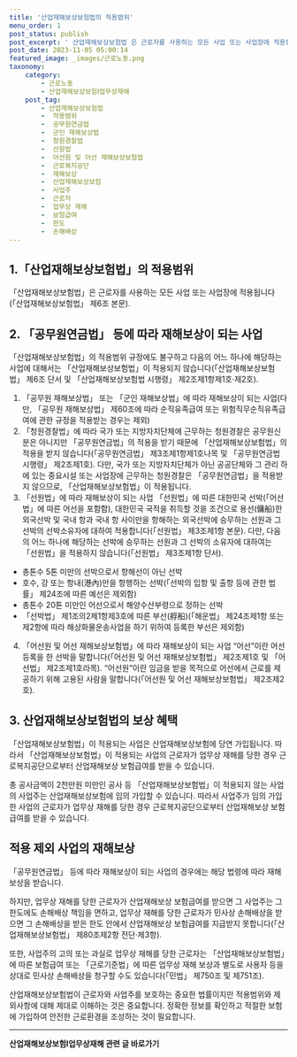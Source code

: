 ```yaml
---
title: '산업재해보상보험법의 적용범위'
menu_order: 1
post_status: publish
post_excerpt: ' 산업재해보상보험법 은 근로자를 사용하는 모든 사업 또는 사업장에 적용됩니다  산업재해보상보험법  제6조 본문 .'
post_date: 2023-11-05 05:00:14
featured_image: _images/근로노동.png
taxonomy:
    category:
        - 근로노동
        - 산업재해보상보험Ⅰ업무상재해
    post_tag:
        - 산업재해보상보험법
        -  적용범위
        -  공무원연금법
        -  군인 재해보상법
        -  청원경찰법
        -  선원법
        -  어선원 및 어선 재해보상보험법
        -  근로복지공단
        -  재해보상
        -  산업재해보상보험
        -  사업주
        -  근로자
        -  업무상 재해
        -  보험급여
        -  한도
        -  손해배상
---
```



## 1.「산업재해보상보험법」의 적용범위
「산업재해보상보험법」은 근로자를 사용하는 모든 사업 또는 사업장에 적용됩니다(「산업재해보상보험법」 제6조 본문).

## 2. 「공무원연금법」 등에 따라 재해보상이 되는 사업
「산업재해보상보험법」의 적용범위 규정에도 불구하고 다음의 어느 하나에 해당하는 사업에 대해서는 「산업재해보상보험법」이 적용되지 않습니다(「산업재해보상보험법」 제6조 단서 및 「산업재해보상보험법 시행령」 제2조제1항제1호·제2호).

1. 「공무원 재해보상법」 또는 「군인 재해보상법」에 따라 재해보상이 되는 사업(다만, 「공무원 재해보상법」 제60조에 따라 순직유족급여 또는 위험직무순직유족급여에 관한 규정을 적용받는 경우는 제외)
2. 「청원경찰법」에 따라 국가 또는 지방자치단체에 근무하는 청원경찰은 공무원신분은 아니지만 「공무원연금법」의 적용을 받기 때문에 「산업재해보상보험법」의 적용을 받지 않습니다(「공무원연금법」 제3조제1항제1호나목 및 「공무원연금법 시행령」 제2조제1호).
다만, 국가 또는 지방자치단체가 아닌 공공단체와 그 관리 하에 있는 중요시설 또는 사업장에 근무하는 청원경찰은 「공무원연금법」을 적용받지 않으므로, 「산업재해보상보험법」이 적용됩니다.
3. 「선원법」에 따라 재해보상이 되는 사업
「선원법」에 따른 대한민국 선박(「어선법」에 따른 어선을 포함함), 대한민국 국적을 취득할 것을 조건으로 용선(傭船)한 외국선박 및 국내 항과 국내 항 사이만을 항해하는 외국선박에 승무하는 선원과 그 선박의 선박소유자에 대하여 적용합니다(「선원법」 제3조제1항 본문).
다만, 다음의 어느 하나에 해당하는 선박에 승무하는 선원과 그 선박의 소유자에 대하여는 「선원법」을 적용하지 않습니다(「선원법」 제3조제1항 단서).
 - 총톤수 5톤 미만의 선박으로서 항해선이 아닌 선박
 - 호수, 강 또는 항내(港內)만을 항행하는 선박(「선박의 입항 및 출항 등에 관한 법률」 제24조에 따른 예선은 제외함)
 - 총톤수 20톤 미만인 어선으로서 해양수산부령으로 정하는 선박
 - 「선박법」 제1조의2제1항제3호에 따른 부선(艀船)(「해운법」 제24조제1항 또는 제2항에 따라 해상화물운송사업을 하기 위하여 등록한 부선은 제외함)
4. 「어선원 및 어선 재해보상보험법」에 따라 재해보상이 되는 사업
“어선”이란 어선등록을 한 선박을 말합니다(「어선원 및 어선 재해보상보험법」 제2조제1호 및 「어선법」 제2조제1호라목).
“어선원”이란 임금을 받을 목적으로 어선에서 근로를 제공하기 위해 고용된 사람을 말합니다(「어선원 및 어선 재해보상보험법」 제2조제2호).

## 3. 산업재해보상보험법의 보상 혜택
「산업재해보상보험법」이 적용되는 사업은 산업재해보상보험에 당연 가입됩니다. 따라서 「산업재해보상보험법」이 적용되는 사업의 근로자가 업무상 재해를 당한 경우 근로복지공단으로부터 산업재해보상 보험급여를 받을 수 있습니다.

총 공사금액이 2천만원 미만인 공사 등 「산업재해보상보험법」이 적용되지 않는 사업의 사업주는 산업재해보상보험에 임의 가입할 수 있습니다. 따라서 사업주가 임의 가입한 사업의 근로자가 업무상 재해를 당한 경우 근로복지공단으로부터 산업재해보상 보험급여를 받을 수 있습니다.

## 적용 제외 사업의 재해보상
「공무원연금법」 등에 따라 재해보상이 되는 사업의 경우에는 해당 법령에 따라 재해 보상을 받습니다.

하지만, 업무상 재해를 당한 근로자가 산업재해보상 보험급여를 받으면 그 사업주는 그 한도에도 손해배상 책임을 면하고, 업무상 재해를 당한 근로자가 민사상 손해배상을 받으면 그 손해배상을 받은 한도 안에서 산업재해보상 보험급여를 지급받지 못합니다(「산업재해보상보험법」 제80조제2항 전단·제3항).

또한, 사업주의 고의 또는 과실로 업무상 재해를 당한 근로자는 「산업재해보상보험법」에 따른 보험급여 또는 「근로기준법」에 따른 업무상 재해 보상과 별도로 사용자 등을 상대로 민사상 손해배상을 청구할 수도 있습니다(「민법」 제750조 및 제751조).

산업재해보상보험법이 근로자와 사업주를 보호하는 중요한 법률이지만 적용범위와 제외사항에 대해 제대로 이해하는 것은 중요합니다. 정확한 정보를 확인하고 적절한 보험에 가입하여 안전한 근로환경을 조성하는 것이 필요합니다.
<!-- wp:separator -->
<hr class="wp-block-separator has-alpha-channel-opacity"/>
<!-- /wp:separator -->

<!-- wp:group {"backgroundColor":"base","layout":{"type":"constrained"}} -->
<div class="wp-block-group has-base-background-color has-background"><!-- wp:paragraph {"align":"center","fontSize":"medium"} -->
<p class="has-text-align-center has-large-font-size"><strong>산업재해보상보험Ⅰ업무상재해 관련 글 바로가기</strong></p>
<!-- /wp:paragraph -->


<!-- wp:latest-posts
{"categories":[{"id":10860,"count":19,"description":"","link":"https://uknowlaw.com/category/%ec%82%b0%ec%97%85%ec%9e%ac%ed%95%b4%eb%b3%b4%ec%83%81%eb%b3%b4%ed%97%98%e2%85%b0%ec%97%85%eb%ac%b4%ec%83%81%ec%9e%ac%ed%95%b4/","name":"산업재해보상보험Ⅰ업무상재해","slug":"산업재해보상보험Ⅰ업무상재해","taxonomy":"category","parent":0,"meta":[],"_links":{"self":[{"href":"https://uknowlaw.com/wp-json/wp/v2/categories/10860"}],"collection":[{"href":"https://uknowlaw.com/wp-json/wp/v2/categories"}],"about":[{"href":"https://uknowlaw.com/wp-json/wp/v2/taxonomies/category"}],"wp:post_type":[{"href":"https://uknowlaw.com/wp-json/wp/v2/posts?categories=10860"}],"curies":[{"name":"wp","href":"https://api.w.org/{rel}","templated":true}]}}],"postsToShow":100,"excerptLength":28,"postLayout":"grid","columns":2,"featuredImageAlign":"left","featuredImageSizeSlug":"large","fontSize":"small"} /--></div>
<!-- /wp:group -->
